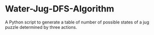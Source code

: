 # Water-Jug-DFS-Algorithm
A Python script to generate a table of number of possible states of a jug puzzle determined by three actions.

